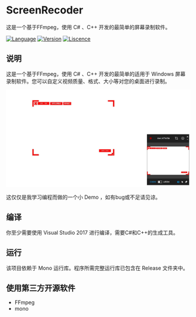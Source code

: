 # ScreenRecoder
这是一个基于FFmpeg，使用 C# 、C++ 开发的最简单的屏幕录制软件。


[![Language](https://img.shields.io/badge/language-C++-blue.svg)]()
[![Version](https://img.shields.io/badge/version-3.1-orange.svg)]()
[![Liscence](https://img.shields.io/badge/liscence-MIT-blue.svg)]()

说明
---
这是一个基于FFmpeg，使用 C# 、C++ 开发的最简单的适用于 Windows 屏幕录制软件。您可以自定义视频质量、格式、大小等对您的桌面进行录制。

[![ScreenRecoderTest](https://raw.githubusercontent.com/717021/ScreenRecoder/master/ScreenRecoderTest.jpg)]()

这仅仅是我学习编程而做的一个小 Demo ，如有bug或不足请见谅。

编译
---
你至少需要使用 Visual Studio 2017 进行编译，需要C#和C++的生成工具。

运行
---
该项目依赖于 Mono 运行库。程序所需完整运行库已包含在 Release 文件夹中。

使用第三方开源软件
---

- FFmpeg
- mono
